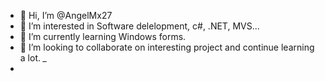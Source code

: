 - 👋 Hi, I’m @AngelMx27
- 👀 I’m interested in Software delelopment, c#, .NET, MVS...
- 🌱 I’m currently learning Windows forms.
- 💞️ I’m looking to collaborate on interesting project and continue learning a lot. *_*
- 
<!---
AngelMx27/AngelMx27 is a ✨ special ✨ repository because its `README.md` (this file) appears on your GitHub profile.
You can click the Preview link to take a look at your changes.
--->
